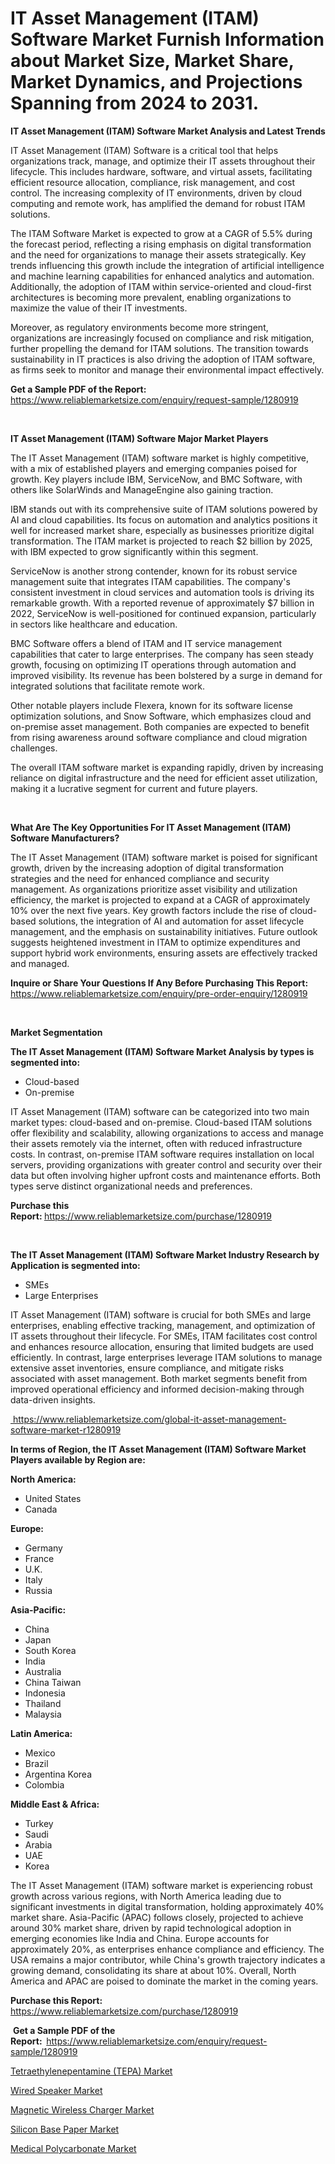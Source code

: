 <p><h1>IT Asset Management (ITAM) Software Market Furnish Information about Market Size, Market Share, Market Dynamics, and Projections Spanning from 2024 to 2031.</h1></p><p><strong>IT Asset Management (ITAM) Software Market Analysis and Latest Trends</strong></p>
<p><p>IT Asset Management (ITAM) Software is a critical tool that helps organizations track, manage, and optimize their IT assets throughout their lifecycle. This includes hardware, software, and virtual assets, facilitating efficient resource allocation, compliance, risk management, and cost control. The increasing complexity of IT environments, driven by cloud computing and remote work, has amplified the demand for robust ITAM solutions.</p><p>The ITAM Software Market is expected to grow at a CAGR of 5.5% during the forecast period, reflecting a rising emphasis on digital transformation and the need for organizations to manage their assets strategically. Key trends influencing this growth include the integration of artificial intelligence and machine learning capabilities for enhanced analytics and automation. Additionally, the adoption of ITAM within service-oriented and cloud-first architectures is becoming more prevalent, enabling organizations to maximize the value of their IT investments.</p><p>Moreover, as regulatory environments become more stringent, organizations are increasingly focused on compliance and risk mitigation, further propelling the demand for ITAM solutions. The transition towards sustainability in IT practices is also driving the adoption of ITAM software, as firms seek to monitor and manage their environmental impact effectively.</p></p>
<p><strong>Get a Sample PDF of the Report:&nbsp;</strong> <a href="https://www.reliablemarketsize.com/enquiry/request-sample/1280919?utm_campaign=1173&utm_medium=2&utm_source=Github&utm_content=ia&utm_term=30092024&utm_id=it-asset-management-itam-software">https://www.reliablemarketsize.com/enquiry/request-sample/1280919</a></p>
<p>&nbsp;</p>
<p><strong>IT Asset Management (ITAM) Software Major Market Players</strong></p>
<p><p>The IT Asset Management (ITAM) software market is highly competitive, with a mix of established players and emerging companies poised for growth. Key players include IBM, ServiceNow, and BMC Software, with others like SolarWinds and ManageEngine also gaining traction.</p><p>IBM stands out with its comprehensive suite of ITAM solutions powered by AI and cloud capabilities. Its focus on automation and analytics positions it well for increased market share, especially as businesses prioritize digital transformation. The ITAM market is projected to reach $2 billion by 2025, with IBM expected to grow significantly within this segment.</p><p>ServiceNow is another strong contender, known for its robust service management suite that integrates ITAM capabilities. The company's consistent investment in cloud services and automation tools is driving its remarkable growth. With a reported revenue of approximately $7 billion in 2022, ServiceNow is well-positioned for continued expansion, particularly in sectors like healthcare and education.</p><p>BMC Software offers a blend of ITAM and IT service management capabilities that cater to large enterprises. The company has seen steady growth, focusing on optimizing IT operations through automation and improved visibility. Its revenue has been bolstered by a surge in demand for integrated solutions that facilitate remote work.</p><p>Other notable players include Flexera, known for its software license optimization solutions, and Snow Software, which emphasizes cloud and on-premise asset management. Both companies are expected to benefit from rising awareness around software compliance and cloud migration challenges.</p><p>The overall ITAM software market is expanding rapidly, driven by increasing reliance on digital infrastructure and the need for efficient asset utilization, making it a lucrative segment for current and future players.</p></p>
<p>&nbsp;</p>
<p><strong>What Are The Key Opportunities For IT Asset Management (ITAM) Software Manufacturers?</strong></p>
<p><p>The IT Asset Management (ITAM) software market is poised for significant growth, driven by the increasing adoption of digital transformation strategies and the need for enhanced compliance and security management. As organizations prioritize asset visibility and utilization efficiency, the market is projected to expand at a CAGR of approximately 10% over the next five years. Key growth factors include the rise of cloud-based solutions, the integration of AI and automation for asset lifecycle management, and the emphasis on sustainability initiatives. Future outlook suggests heightened investment in ITAM to optimize expenditures and support hybrid work environments, ensuring assets are effectively tracked and managed.</p></p>
<p><strong>Inquire or Share Your Questions If Any Before Purchasing This Report:</strong> <a href="https://www.reliablemarketsize.com/enquiry/pre-order-enquiry/1280919?utm_campaign=1173&utm_medium=2&utm_source=Github&utm_content=ia&utm_term=30092024&utm_id=it-asset-management-itam-software">https://www.reliablemarketsize.com/enquiry/pre-order-enquiry/1280919</a></p>
<p>&nbsp;</p>
<p><strong>Market Segmentation</strong></p>
<p><strong>The IT Asset Management (ITAM) Software Market Analysis by types is segmented into:</strong></p>
<p><ul><li>Cloud-based</li><li>On-premise</li></ul></p>
<p><p>IT Asset Management (ITAM) software can be categorized into two main market types: cloud-based and on-premise. Cloud-based ITAM solutions offer flexibility and scalability, allowing organizations to access and manage their assets remotely via the internet, often with reduced infrastructure costs. In contrast, on-premise ITAM software requires installation on local servers, providing organizations with greater control and security over their data but often involving higher upfront costs and maintenance efforts. Both types serve distinct organizational needs and preferences.</p></p>
<p><strong>Purchase this Report:&nbsp;</strong><a href="https://www.reliablemarketsize.com/purchase/1280919?utm_campaign=1173&utm_medium=2&utm_source=Github&utm_content=ia&utm_term=30092024&utm_id=it-asset-management-itam-software">https://www.reliablemarketsize.com/purchase/1280919</a></p>
<p>&nbsp;</p>
<p><strong>The IT Asset Management (ITAM) Software Market Industry Research by Application is segmented into:</strong></p>
<p><ul><li>SMEs</li><li>Large Enterprises</li></ul></p>
<p><p>IT Asset Management (ITAM) software is crucial for both SMEs and large enterprises, enabling effective tracking, management, and optimization of IT assets throughout their lifecycle. For SMEs, ITAM facilitates cost control and enhances resource allocation, ensuring that limited budgets are used efficiently. In contrast, large enterprises leverage ITAM solutions to manage extensive asset inventories, ensure compliance, and mitigate risks associated with asset management. Both market segments benefit from improved operational efficiency and informed decision-making through data-driven insights.</p></p>
<p><a href="https://www.reliablemarketsize.com/global-it-asset-management-software-market-r1280919?utm_campaign=1173&utm_medium=2&utm_source=Github&utm_content=ia&utm_term=30092024&utm_id=it-asset-management-itam-software">&nbsp;https://www.reliablemarketsize.com/global-it-asset-management-software-market-r1280919</a></p>
<p><strong>In terms of Region, the IT Asset Management (ITAM) Software Market Players available by Region are:</strong></p>
<p>
    <p> <strong> North America: </strong>
        <ul>
            <li>United States</li>
            <li>Canada</li>
        </ul>
        </p> 
    <p> <strong> Europe: </strong>
        <ul>
            <li>Germany</li>
            <li>France</li>
            <li>U.K.</li>
            <li>Italy</li>
            <li>Russia</li>
        </ul>
        </p> 
    <p> <strong> Asia-Pacific: </strong>
        <ul>
            <li>China</li>
            <li>Japan</li>
            <li>South Korea</li>
            <li>India</li>
            <li>Australia</li>
            <li>China Taiwan</li>
            <li>Indonesia</li>
            <li>Thailand</li>
            <li>Malaysia</li>
        </ul>
        </p> 
    <p> <strong> Latin America: </strong>
        <ul>
            <li>Mexico</li>
            <li>Brazil</li>
            <li>Argentina Korea</li>
            <li>Colombia</li>
        </ul>
        </p> 
    <p> <strong> Middle East & Africa: </strong>
        <ul>
            <li>Turkey</li>
            <li>Saudi</li>
            <li>Arabia</li>
            <li>UAE</li>
            <li>Korea</li>
        </ul>
    </p>
    </p>
<p><p>The IT Asset Management (ITAM) software market is experiencing robust growth across various regions, with North America leading due to significant investments in digital transformation, holding approximately 40% market share. Asia-Pacific (APAC) follows closely, projected to achieve around 30% market share, driven by rapid technological adoption in emerging economies like India and China. Europe accounts for approximately 20%, as enterprises enhance compliance and efficiency. The USA remains a major contributor, while China's growth trajectory indicates a growing demand, consolidating its share at about 10%. Overall, North America and APAC are poised to dominate the market in the coming years.</p></p>
<p><strong>Purchase this Report: </strong><a href="https://www.reliablemarketsize.com/purchase/1280919?utm_campaign=1173&utm_medium=2&utm_source=Github&utm_content=ia&utm_term=30092024&utm_id=it-asset-management-itam-software">https://www.reliablemarketsize.com/purchase/1280919</a></p>
<p>&nbsp;<strong>Get a Sample PDF of the Report:&nbsp;&nbsp;</strong><a href="https://www.reliablemarketsize.com/enquiry/request-sample/1280919?utm_campaign=1173&utm_medium=2&utm_source=Github&utm_content=ia&utm_term=30092024&utm_id=it-asset-management-itam-software">https://www.reliablemarketsize.com/enquiry/request-sample/1280919</a></p>
<p><strong></strong></p>
<p><p><a href="https://github.com/RoccoManning/Market-Research-Report-List-7/blob/main/tetraethylenepentamine-tepa-market.md?utm_campaign=1173&utm_medium=2&utm_source=Github&utm_content=ia&utm_term=30092024&utm_id=it-asset-management-itam-software">Tetraethylenepentamine (TEPA) Market</a></p><p><a href="https://www.linkedin.com/pulse/global-wired-speaker-market-size-expected-experience-cagr-zbkpe?utm_campaign=1173&utm_medium=2&utm_source=Github&utm_content=ia&utm_term=30092024&utm_id=it-asset-management-itam-software">Wired Speaker Market</a></p><p><a href="https://www.linkedin.com/pulse/global-magnetic-wireless-charger-market-size-expected-qkmae?utm_campaign=1173&utm_medium=2&utm_source=Github&utm_content=ia&utm_term=30092024&utm_id=it-asset-management-itam-software">Magnetic Wireless Charger Market</a></p><p><a href="https://issuu.com/reportprime-2/docs/silicon-base-paper-market-size-2030_a29fc4fd035d8d?utm_campaign=1173&utm_medium=2&utm_source=Github&utm_content=ia&utm_term=30092024&utm_id=it-asset-management-itam-software">Silicon Base Paper Market</a></p><p><a href="https://issuu.com/reportprime-2/docs/medical-polycarbonate-market-size-2_e1ff4a1e329ca1?utm_campaign=1173&utm_medium=2&utm_source=Github&utm_content=ia&utm_term=30092024&utm_id=it-asset-management-itam-software">Medical Polycarbonate Market</a></p></p>